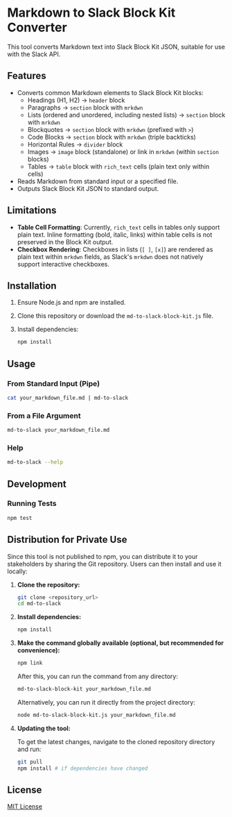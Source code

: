 # Markdown to Slack Block Kit Converter

This tool converts Markdown text into Slack Block Kit JSON, suitable for use with the Slack API.

## Features

- Converts common Markdown elements to Slack Block Kit blocks:
  - Headings (H1, H2) -> `header` block
  - Paragraphs -> `section` block with `mrkdwn`
  - Lists (ordered and unordered, including nested lists) -> `section` block with `mrkdwn`
  - Blockquotes -> `section` block with `mrkdwn` (prefixed with `>`)
  - Code Blocks -> `section` block with `mrkdwn` (triple backticks)
  - Horizontal Rules -> `divider` block
  - Images -> `image` block (standalone) or link in `mrkdwn` (within `section` blocks)
  - Tables -> `table` block with `rich_text` cells (plain text only within cells)
- Reads Markdown from standard input or a specified file.
- Outputs Slack Block Kit JSON to standard output.

## Limitations

- **Table Cell Formatting**: Currently, `rich_text` cells in tables only support plain text. Inline formatting (bold, italic, links) within table cells is not preserved in the Block Kit output.
- **Checkbox Rendering**: Checkboxes in lists (`[ ]`, `[x]`) are rendered as plain text within `mrkdwn` fields, as Slack's `mrkdwn` does not natively support interactive checkboxes.

## Installation

1.  Ensure Node.js and npm are installed.
2.  Clone this repository or download the `md-to-slack-block-kit.js` file.
3.  Install dependencies:

    ```bash
    npm install
    ```

## Usage

### From Standard Input (Pipe)

```bash
cat your_markdown_file.md | md-to-slack
```

### From a File Argument

```bash
md-to-slack your_markdown_file.md
```

### Help

```bash
md-to-slack --help
```

## Development

### Running Tests

```bash
npm test
```

## Distribution for Private Use

Since this tool is not published to npm, you can distribute it to your stakeholders by sharing the Git repository. Users can then install and use it locally:

1.  **Clone the repository:**

    ```bash
    git clone <repository_url>
    cd md-to-slack
    ```

2.  **Install dependencies:**

    ```bash
    npm install
    ```

3.  **Make the command globally available (optional, but recommended for convenience):**

    ```bash
    npm link
    ```

    After this, you can run the command from any directory:

    ```bash
    md-to-slack-block-kit your_markdown_file.md
    ```

    Alternatively, you can run it directly from the project directory:

    ```bash
    node md-to-slack-block-kit.js your_markdown_file.md
    ```

4.  **Updating the tool:**

    To get the latest changes, navigate to the cloned repository directory and run:

    ```bash
    git pull
    npm install # if dependencies have changed
    ```

## License

[MIT License](LICENSE)
